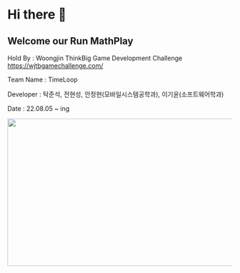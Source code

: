 Hi there 👋
============
Welcome our Run MathPlay
------------------------

Hold By : Woongjin ThinkBig Game Development Challenge <https://wjtbgamechallenge.com/>

Team Name : TimeLoop

Developer : 탁준석, 전현성, 안정현(모바일시스템공학과), 이기윤(소프트웨어학과)

Date : 22.08.05 ~ ing

<img src="https://user-images.githubusercontent.com/79950357/184853460-54d2d493-90bd-4883-a43f-f1d323e88b11.JPG" width="800" height="330">
